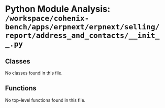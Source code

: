 # Python Module Analysis: `/workspace/cohenix-bench/apps/erpnext/erpnext/selling/report/address_and_contacts/__init__.py`

## Classes

No classes found in this file.


## Functions

No top-level functions found in this file.
